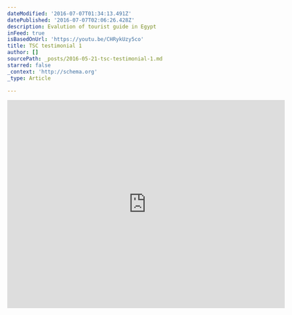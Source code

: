```yaml
---
dateModified: '2016-07-07T01:34:13.491Z'
datePublished: '2016-07-07T02:06:26.428Z'
description: Evalution of tourist guide in Egypt
inFeed: true
isBasedOnUrl: 'https://youtu.be/CHRykUzy5co'
title: TSC testimonial 1
author: []
sourcePath: _posts/2016-05-21-tsc-testimonial-1.md
starred: false
_context: 'http://schema.org'
_type: Article

---
```

<iframe src="https://cdn.embedly.com/widgets/media.html?src=https://www.youtube.com/embed/CHRykUzy5co?feature=oembed&amp;url=http://www.youtube.com/watch?v=CHRykUzy5co&amp;image=https://i.ytimg.com/vi/CHRykUzy5co/hqdefault.jpg&amp;key=b7d04c9b404c499eba89ee7072e1c4f7&amp;type=text/html&amp;schema=youtube" width="640" height="480" scrolling="no" frameborder="0" allowfullscreen="" style=""></iframe>